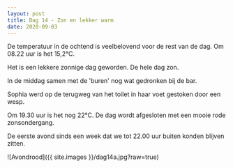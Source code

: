 ```yaml
---
layout: post
title: Dag 14 - Zon en lekker warm
date: 2020-09-03
---
```

De temperatuur in de ochtend is veelbelovend voor de rest van de dag. Om 08.22 uur is het 15,2°C.

Het is een lekkere zonnige dag geworden. De hele dag zon.

In de middag samen met de 'buren' nog wat gedronken bij de bar.

Sophia werd op de terugweg van het toilet in haar voet gestoken door een wesp.

Om 19.30 uur is het nog 22°C. De dag wordt afgesloten met een mooie rode zonsondergang.

De eerste avond sinds een week dat we tot 22.00 uur buiten konden blijven zitten.

![Avondrood]({{ site.images }}/dag14a.jpg?raw=true)
